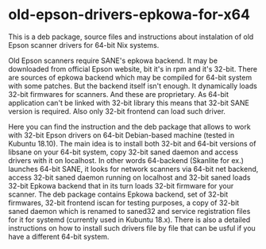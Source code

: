 # old-epson-drivers-epkowa-for-x64
This is a deb package, source files and instructions about instalation of old Epson scanner drivers for 64-bit Nix systems.

Old Epson scanners require SANE's epkowa backend. It may be downloaded from official Epson website, bit it's in rpm and it's 32-bit. There are sources of epkowa backend which may be compiled for 64-bit system with some patches. But the backend itself isn't enough. It dynamically loads 32-bit firmwares for scanners. And these are proprietary. As 64-bit application can't be linked with 32-bit library this means that 32-bit SANE version is required. Also only 32-bit frontend can load such driver.

Here you can find the instruction and the deb package that allows to work with 32-bit Epson drivers on 64-bit Debian-based machine (tested in Kubuntu 18.10). The main idea is to install both 32-bit and 64-bit versions of libsane on your 64-bit system, copy 32-bit saned daemon and access drivers with it on localhost. In other words 64-backend (Skanlite for ex.) launches 64-bit SANE, it looks for network scanners via 64-bit net backend, access 32-bit saned daemon running on localhost and 32-bit saned loads 32-bit Epkowa backend that in its turn loads 32-bit firmware for your scanner.
The deb package contains Epkowa backend, set of 32-bit firmwares, 32-bit frontend iscan for testing purposes, a copy of 32-bit saned daemon which is renamed to saned32 and service registration files for it for systemd (currently used in Kubuntu 18.x).
There is also a detailed instructions on how to install such drivers file by file that can be usful if you have a different 64-bit system.
